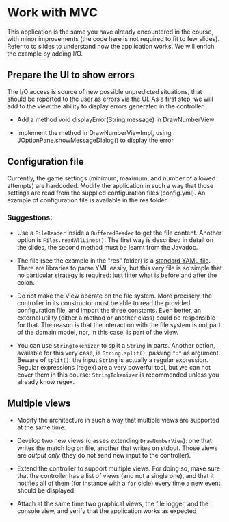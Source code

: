 # Work with MVC

This application is the same you have already encountered in the course, with minor improvements (the code here is not required to fit to few slides). Refer to to slides to understand how the application works.
We will enrich the example by adding I/O.


## Prepare the UI to show errors

The I/O access is source of new possible unpredicted situations, that should be reported to the user as errors via the UI. As a first step, we will add to the view the ability to display errors generated in the controller.

* Add a method void displayError(String message) in DrawNumberView

* Implement the method in DrawNumberViewImpl, using JOptionPane.showMessageDialog() to display the error

## Configuration file

Currently, the game settings (minimum, maximum, and number of allowed attempts) are hardcoded. Modify the application in such a way that those settings are read from the supplied configuration files (config.yml). An example of configuration file is available in the res folder.

### Suggestions:

* Use a ``FileReader`` inside a ``BufferedReader`` to get the file content. Another option is ``Files.readAllLines()``. The first way is described in detail on the slides, the second method must be learnt from the Javadoc.

* The file (see the example in the "res" folder) is a [standard YAML file](https://en.wikipedia.org/wiki/YAML). There are libraries to parse YML easily, but this very file is so simple that no particular strategy is required: just filter what is before and after the colon.

* Do not make the View operate on the file system. More precisely, the controller in its constructor must be able to read the provided configuration file, and import the three constants. Even better, an external utility (either a method or another class) could be responsible for that. The reason is that the interaction with the file system is not part of the domain model, nor, in this case, is part of the view.

* You can use ``StringTokenizer`` to split a ``String`` in parts. Another option, available for this very case, is ``String.split()``, passing ``":"`` as argument. Beware of ``split()``: the input ``String`` is actually a regular expression. Regular expressions (regex) are a very powerful tool, but we can not cover them in this course: ``StringTokenizer`` is recommended unless you already know regex.


## Multiple views

* Modify the architecture in such a way that multiple views are supported at the same time.

* Develop two new views (classes extending ``DrawNumberView``): one that writes the match log on file, another that writes on stdout. Those views are *output only* (they do not send new input to the controller).

* Extend the controller to support multiple views. For doing so, make sure that the controller has a list of views (and not a single one), and that it notifies all of them (for instance with a ``for`` cicle) every time a new event should be displayed.

* Attach at the same time two graphical views, the file logger, and the console view, and verify that the application works as expected